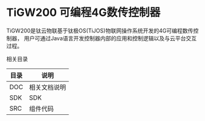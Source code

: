 # TiGW200 可编程4G数传控制器
TiGW200是钛云物联基于钛极OS(TiJOS)物联网操作系统开发的4G可编程数传控制器， 用户可通过Java语言开发控制器内部的应用和控制逻辑以及与云平台交互过程。

相关目录



| 目录 | 说明         |
| ---- | ------------ |
| DOC  | 相关文档说明 |
| SDK  | SDK          |
| SRC  | 组件代码     |

